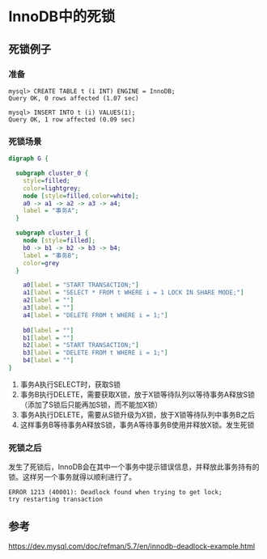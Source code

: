 # InnoDB中的死锁
## 死锁例子
### 准备
```
mysql> CREATE TABLE t (i INT) ENGINE = InnoDB;
Query OK, 0 rows affected (1.07 sec)

mysql> INSERT INTO t (i) VALUES(1);
Query OK, 1 row affected (0.09 sec)
```
### 死锁场景
```dot
digraph G {

  subgraph cluster_0 {
    style=filled;
    color=lightgrey;
    node [style=filled,color=white];
    a0 -> a1 -> a2 -> a3 -> a4;
    label = "事务A";
  }

  subgraph cluster_1 {
    node [style=filled];
    b0 -> b1 -> b2 -> b3 -> b4;
    label = "事务B";
    color=grey
  }

    a0[label = "START TRANSACTION;"]
    a1[label = "SELECT * FROM t WHERE i = 1 LOCK IN SHARE MODE;"]
    a2[label = ""]
    a3[label = ""]
    a4[label = "DELETE FROM t WHERE i = 1;"]
    
    b0[label = ""]
    b1[label = ""]
    b2[label = "START TRANSACTION;"]
    b3[label = "DELETE FROM t WHERE i = 1;"]
    b4[label = ""]
}
```
1. 事务A执行SELECT时，获取S锁
2. 事务B执行DELETE，需要获取X锁，放于X锁等待队列以等待事务A释放S锁（添加了S锁后只能再加S锁，而不能加X锁）
3. 事务A执行DELETE，需要从S锁升级为X锁，放于X锁等待队列中事务B之后
4. 这样事务B等待事务A释放S锁，事务A等待事务B使用并释放X锁。发生死锁
### 死锁之后
发生了死锁后，InnoDB会在其中一个事务中提示错误信息，并释放此事务持有的锁。这样另一个事务就得以顺利进行了。
```
ERROR 1213 (40001): Deadlock found when trying to get lock;
try restarting transaction
```

## 参考
https://dev.mysql.com/doc/refman/5.7/en/innodb-deadlock-example.html